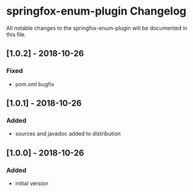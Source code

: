 # springfox-enum-plugin Changelog
All notable changes to the springfox-enum-plugin will be documented in this file.

## [1.0.2] - 2018-10-26
### Fixed
- pom.xml bugfix

## [1.0.1] - 2018-10-26
### Added
- sources and javadoc added to distribution

## [1.0.0] - 2018-10-26
### Added
- initial version